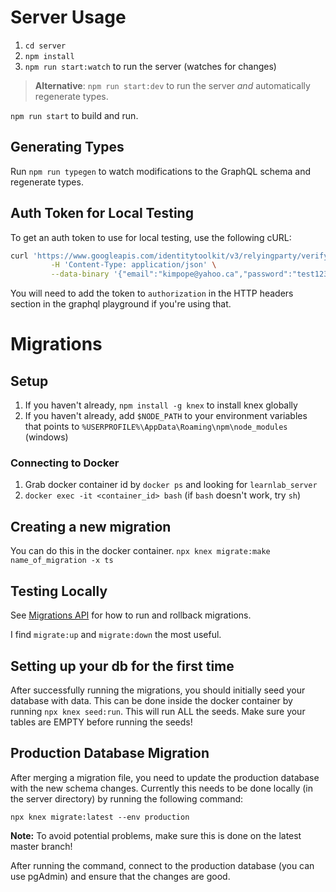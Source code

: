 # Server Usage
1. `cd server`
2. `npm install`
3. `npm run start:watch` to run the server (watches for changes)

> **Alternative**: `npm run start:dev` to run the server *and* automatically regenerate types.

`npm run start` to build and run.

## Generating Types
Run `npm run typegen` to watch modifications to the GraphQL schema and regenerate types.

## Auth Token for Local Testing
To get an auth token to use for local testing, use the following cURL:
```bash
curl 'https://www.googleapis.com/identitytoolkit/v3/relyingparty/verifyPassword?key=<FIREBASE_API_KEY>' \
         -H 'Content-Type: application/json' \
         --data-binary '{"email":"kimpope@yahoo.ca","password":"test123","returnSecureToken":true}'
```
You will need to add the token to `authorization` in the HTTP headers section in the graphql playground if you're using that.

# Migrations
## Setup
1. If you haven't already, `npm install -g knex` to install knex globally
2. If you haven't already, add `$NODE_PATH` to your environment variables that points to `%USERPROFILE%\AppData\Roaming\npm\node_modules` (windows)

### Connecting to Docker
1. Grab docker container id by `docker ps` and looking for `learnlab_server`
2. `docker exec -it <container_id> bash` (if `bash` doesn't work, try `sh`)

## Creating a new migration
You can do this in the docker container. 
`npx knex migrate:make name_of_migration -x ts`

## Testing Locally
See [Migrations API](http://knexjs.org/#Migrations-API) for how to run and rollback migrations.

I find `migrate:up` and `migrate:down` the most useful.

## Setting up your db for the first time
After successfully running the migrations, you should initially seed your database with data. This can be done inside the docker container by running `npx knex seed:run`. This will run ALL the seeds. Make sure your tables are EMPTY before running the seeds!

## Production Database Migration
After merging a migration file, you need to update the production database with the new schema changes. Currently this needs to be done locally (in the server directory) by running the following command:

`npx knex migrate:latest --env production`

**Note:** To avoid potential problems, make sure this is done on the latest master branch!

After running the command, connect to the production database (you can use pgAdmin) and ensure that the changes are good.
